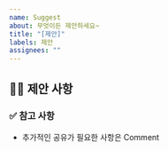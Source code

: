 ```yaml
---
name: Suggest
about: 무엇이든 제안하세요~
title: "[제안]"
labels: 제안
assignees: ""
---
```


## 💁‍♀️ 제안 사항

<!-- 제안할 내용을 적어주세요. -->

### ✅ 참고 사항

<!-- 공유할 내용, 스크린샷 등을 넣어 주세요. -->

- 추가적인 공유가 필요한 사항은 Comment
